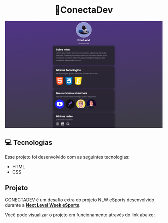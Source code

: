 <h1 align="center">
🚀ConectaDev
</h1>

![preview](./assets/img/screenshot/screencapture-127-0-0-1-5500-index-html-2022-09-22-09_42_40.png)


## 💻 Tecnologias

Esse projeto foi desenvolvido com as seguintes tecnologias:

- HTML
- CSS

##  Projeto

CONECTADEV é um desafio extra do projeto NLW eSports desenvolvido durante a **[Next Level Week eSports](https://nextlevelweek.com/)**.

Você pode visualizar o projeto em funcionamento através do link abaixo: